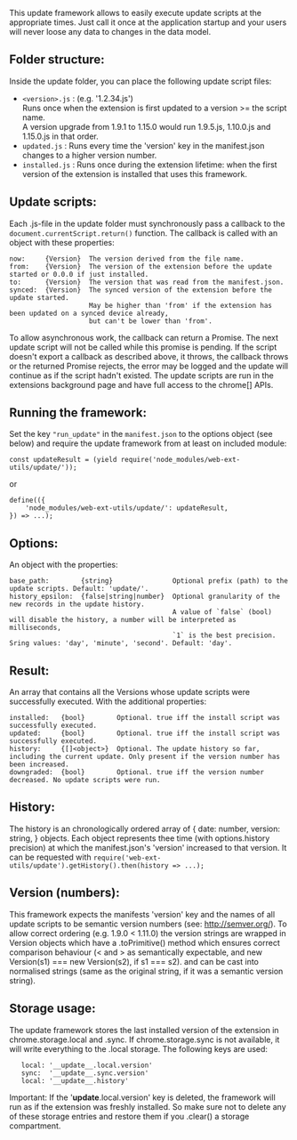 This update framework allows to easily execute update scripts at the appropriate times.
Just call it once at the application startup and your users will never loose any data to changes in the data model.

## Folder structure:
Inside the update folder, you can place the following update script files:
+ `<version>.js`  : (e.g. '1.2.34.js')
                <br>Runs once when the extension is first updated to a version >= the script name.
                <br>A version upgrade from 1.9.1 to 1.15.0 would run 1.9.5.js, 1.10.0.js and 1.15.0.js in that order.
+ `updated.js`    : Runs every time the 'version' key in the manifest.json changes to a higher version number.
+ `installed.js`  : Runs once during the extension lifetime: when the first version of the extension is installed that uses this framework.

## Update scripts:
Each .js-file in the update folder must synchronously pass a callback to the ``document.currentScript.return()`` function.
The callback is called with an object with these properties:
```
now:     {Version}  The version derived from the file name.
from:    {Version}  The version of the extension before the update started or 0.0.0 if just installed.
to:      {Version}  The version that was read from the manifest.json.
synced:  {Version}  The synced version of the extension before the update started.
                    May be higher than 'from' if the extension has been updated on a synced device already,
                    but can't be lower than 'from'.
```
To allow asynchronous work, the callback can return a Promise. The next update script will not be called while this promise is pending.
If the script doesn't export a callback as described above, it throws, the callback throws or the returned Promise rejects,
the error may be logged and the update will continue as if the script hadn't existed.
The update scripts are run in the extensions background page and have full access to the chrome[] APIs.

## Running the framework:
Set the key `"run_update"` in the `manifest.json` to the options object (see below) and
require the update framework from at least on included module:
```JS
const updateResult = (yield require('node_modules/web-ext-utils/update/'));
```
or
```JS
define(({
    'node_modules/web-ext-utils/update/': updateResult,
}) => ...);
```

## Options:
An object with the properties:
```
base_path:        {string}               Optional prefix (path) to the update scripts. Default: 'update/'.
history_epsilon:  {false|string|number}  Optional granularity of the new records in the update history.
                                         A value of `false` (bool) will disable the history, a number will be interpreted as milliseconds,
                                         `1` is the best precision. Sring values: 'day', 'minute', 'second'. Default: 'day'.
```

## Result:
An array that contains all the Versions whose update scripts were successfully executed. With the additional properties:
```
installed:   {bool}        Optional. true iff the install script was successfully executed.
updated:     {bool}        Optional. true iff the install script was successfully executed.
history:     {[]<object>}  Optional. The update history so far, including the current update. Only present if the version number has been increased.
downgraded:  {bool}        Optional. true iff the version number decreased. No update scripts were run.
```

## History:
The history is an chronologically ordered array of { date: number, version: string, } objects.
Each object represents thee time (with options.history precision) at which the manifest.json's 'version' increased to that version.
It can be requested with ``require('web-ext-utils/update').getHistory().then(history => ...);``

## Version (numbers):
This framework expects the manifests 'version' key and the names of all update scripts to be semantic version numbers (see: http://semver.org/).
To allow correct ordering (e.g. 1.9.0 < 1.11.0) the version strings are wrapped in Version objects
which have a .toPrimitive() method which ensures correct comparison behaviour
(< and > as semantically expectable, and new Version(s1) === new Version(s2), if s1 === s2).
and can be  cast into normalised strings (same as the original string, if it was a semantic version string).

## Storage usage:
The update framework stores the last installed version of the extension in chrome.storage.local and .sync.
If chrome.storage.sync is not available, it will write everything to the .local storage.
The following keys are used:
```
   local: '__update__.local.version'
   sync:  '__update__.sync.version'
   local: '__update__.history'
```
Important: If the '__update__.local.version' key is deleted, the framework will run as if the extension was freshly installed.
           So make sure not to delete any of these storage entries and restore them if you .clear() a storage compartment.

